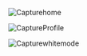 
![Capturehome](https://user-images.githubusercontent.com/61586802/151345518-0713f96e-68f3-4976-a6bf-689bc1aa9957.PNG)

![CaptureProfile](https://user-images.githubusercontent.com/61586802/151345526-49218150-2132-4b57-a8bb-27fb4dfb1a91.PNG)

![Capturewhitemode](https://user-images.githubusercontent.com/61586802/151345513-e5bac7c6-afb9-4c60-af48-c13d682809fe.PNG)

